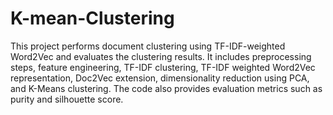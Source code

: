 # K-mean-Clustering
This project performs document clustering using TF-IDF-weighted Word2Vec and evaluates the clustering results. It includes preprocessing steps, feature engineering, TF-IDF clustering, TF-IDF weighted Word2Vec representation, Doc2Vec extension, dimensionality reduction using PCA, and K-Means clustering. The code also provides evaluation metrics such as purity and silhouette score.
